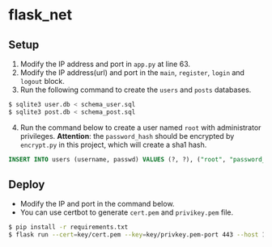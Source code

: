 # flask_net

## Setup

1. Modify the IP address and port in `app.py` at line 63.
2. Modify the IP address(url) and port in the `main`, `register`, `login` and `logout` block.
3. Run the following command to create the `users` and `posts` databases.
```sh
$ sqlite3 user.db < schema_user.sql
$ sqlite3 post.db < schema_post.sql
```
4. Run the command below to create a user named `root` with administrator privileges.
**Attention**: the `password_hash` should be encrypted by `encrypt.py` in this project, which will create a sha1 hash.
```sql
INSERT INTO users (username, passwd) VALUES (?, ?), ("root", "password_hash")
```

## Deploy

- Modify the IP and port in the command below.
- You can use certbot to generate `cert.pem` and `privikey.pem` file.

```sh
$ pip install -r requirements.txt
$ flask run --cert=key/cert.pem --key=key/privkey.pem-port 443 --host 140.131.149.50
```

